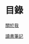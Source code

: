 # 目錄

[關於我](https://tokysound.github.io/Toky/About-me/%E9%97%9C%E6%96%BC%E6%88%91)

[讀書筆記](https://tokysound.github.io/Toky/note1/Category_page)


